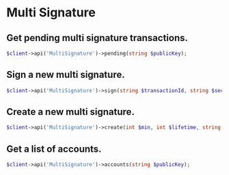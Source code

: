 # Multi Signature

## Get pending multi signature transactions.

```php
$client->api('MultiSignature')->pending(string $publicKey);
```

## Sign a new multi signature.

```php
$client->api('MultiSignature')->sign(string $transactionId, string $secret, array $parameters = []);
```

## Create a new multi signature.

```php
$client->api('MultiSignature')->create(int $min, int $lifetime, string $keysgroup, string $secret, array $parameters = []);
```

## Get a list of accounts.

```php
$client->api('MultiSignature')->accounts(string $publicKey);
```
